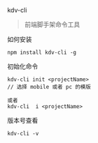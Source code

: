 kdv-cli 
> 前端脚手架命令工具

如何安装
```
npm install kdv-cli -g
```


初始化命令
```
kdv-cli init <projectName>
// 选择 mobile 或者 pc 的模版

或者
kdv-cli  i <projectName>
```

版本号查看
```
kdv-cli -v
```
